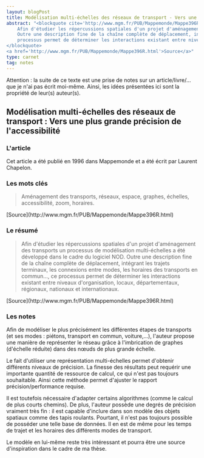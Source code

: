 ```yaml
---
layout: blogPost
title: Modélisation multi-échelles des réseaux de transport - Vers une plus grande précision de l'accessibilité
abstract: "<blockquote cite='http://www.mgm.fr/PUB/Mappemonde/Mappe396R.html'>
	Afin d'étudier les répercussions spatiales d'un projet d'aménagement des transports un processus de modélisation multi-échelles a été développé dans le cadre du logiciel NOD. 
	Outre une description fine de la chaîne complète de déplacement, intégrant les trajets terminaux, les connexions entre modes, les horaires des transports en commun…, ce 
	processus permet de déterminer les interactions existant entre niveaux d'organisation, locaux, départementaux, régionaux, nationaux et internationaux.
</blockquote>
<a href='http://www.mgm.fr/PUB/Mappemonde/Mappe396R.html'>Source</a>"
type: carnet
tag: notes
---
```


Attention &#58; la suite de ce texte est une prise de notes sur un article/livre/... que je n'ai pas écrit moi-même. Ainsi, les idées présentées ici sont la propriété de leur(s) auteur(s).

## Modélisation multi-échelles des réseaux de transport : Vers une plus grande précision de l'accessibilité

### L'article

Cet article a été publié en 1996 dans Mappemonde et a été écrit par Laurent Chapelon.

### Les mots clés

<blockquote cite="http://www.mgm.fr/PUB/Mappemonde/Mappe396R.html">
	Aménagement des transports, réseaux, espace, graphes, échelles, accessibilité, zoom, horaires.
</blockquote>
[Source](http://www.mgm.fr/PUB/Mappemonde/Mappe396R.html)

### Le résumé

<blockquote cite="http://www.mgm.fr/PUB/Mappemonde/Mappe396R.html">
	Afin d'étudier les répercussions spatiales d'un projet d'aménagement des transports un processus de modélisation multi-échelles a été développé dans le cadre du logiciel NOD. 
	Outre une description fine de la chaîne complète de déplacement, intégrant les trajets terminaux, les connexions entre modes, les horaires des transports en commun…, ce 
	processus permet de déterminer les interactions existant entre niveaux d'organisation, locaux, départementaux, régionaux, nationaux et internationaux.
</blockquote>
[Source](http://www.mgm.fr/PUB/Mappemonde/Mappe396R.html)

### Les notes

Afin de modéliser le plus précisément les différentes étapes de transports (et ses modes : piétons, transport en commun, voiture,...), l'auteur propose une manière de représenter 
le réseau grâce à l'imbrication de graphes (d'échelle réduite) dans des nœuds de plus grande échelle.

Le fait d'utiliser une représentation multi-échelles permet d'obtenir différents niveaux de précision. La finesse des résultats peut requérir une importante quantité de ressource de calcul,
ce qui n'est pas toujours souhaitable. Ainsi cette méthode permet d'ajuster le rapport précision/performance requise.

Il est toutefois nécessaire d'adapter certains algorithmes (comme le calcul de plus courts chemins). De plus, l'auteur possède une degrés de précision vraiment très fin : il est capable d'inclure
dans son modèle des objets spatiaux comme des tapis roulants. Pourtant, il n'est pas toujours possible de posséder une telle base de données. Il en est de même pour les temps de trajet et les horaires
des différents modes de transport.

Le modèle en lui-même reste très intéressant et pourra être une source d'inspiration dans le cadre de ma thèse.
